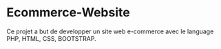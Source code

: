 # Ecommerce-Website
Ce projet a but de developper un site web e-commerce avec le language PHP, HTML, CSS, BOOTSTRAP.
